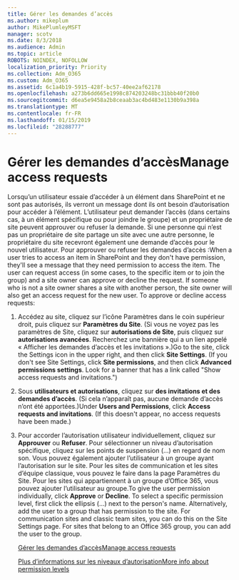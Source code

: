 ```yaml
---
title: Gérer les demandes d’accès
ms.author: mikeplum
author: MikePlumleyMSFT
manager: scotv
ms.date: 8/3/2018
ms.audience: Admin
ms.topic: article
ROBOTS: NOINDEX, NOFOLLOW
localization_priority: Priority
ms.collection: Adm_O365
ms.custom: Adm_O365
ms.assetid: 6c1a4b19-5915-428f-bc57-40ee2af62178
ms.openlocfilehash: a273b6dd665e1998c874203248bc31bbb40f20b0
ms.sourcegitcommit: d6ea5e9458a2b8ceaab3ac4bd483e1130b9a398a
ms.translationtype: MT
ms.contentlocale: fr-FR
ms.lasthandoff: 01/15/2019
ms.locfileid: "28288777"
---
```

# <a name="manage-access-requests"></a><span data-ttu-id="5f286-102">Gérer les demandes d’accès</span><span class="sxs-lookup"><span data-stu-id="5f286-102">Manage access requests</span></span>

<span data-ttu-id="5f286-p101">Lorsqu’un utilisateur essaie d’accéder à un élément dans SharePoint et ne sont pas autorisés, ils verront un message dont ils ont besoin d’autorisation pour accéder à l’élément. L’utilisateur peut demander l’accès (dans certains cas, à un élément spécifique ou pour joindre le groupe) et un propriétaire de site peuvent approuver ou refuser la demande. Si une personne qui n’est pas un propriétaire de site partage un site avec une autre personne, le propriétaire du site recevront également une demande d’accès pour le nouvel utilisateur. Pour approuver ou refuser les demandes d’accès :</span><span class="sxs-lookup"><span data-stu-id="5f286-p101">When a user tries to access an item in SharePoint and they don't have permission, they'll see a message that they need permission to access the item. The user can request access (in some cases, to the specific item or to join the group) and a site owner can approve or decline the request. If someone who is not a site owner shares a site with another person, the site owner will also get an access request for the new user. To approve or decline access requests:</span></span>
  
1. <span data-ttu-id="5f286-p102">Accédez au site, cliquez sur l’icône Paramètres dans le coin supérieur droit, puis cliquez sur **Paramètres du Site**. (Si vous ne voyez pas les paramètres de Site, cliquez sur **autorisations de Site**, puis cliquez sur **autorisations avancées**. Recherchez une bannière qui a un lien appelé « Afficher les demandes d’accès et les invitations ».)</span><span class="sxs-lookup"><span data-stu-id="5f286-p102">Go to the site, click the Settings icon in the upper right, and then click **Site Settings**. (If you don't see Site Settings, click **Site permissions**, and then click **Advanced permissions settings**. Look for a banner that has a link called "Show access requests and invitations.")</span></span>
    
2. <span data-ttu-id="5f286-p103">Sous **utilisateurs et autorisations**, cliquez sur **des invitations et des demandes d’accès**. (Si cela n’apparaît pas, aucune demande d’accès n’ont été apportées.)</span><span class="sxs-lookup"><span data-stu-id="5f286-p103">Under **Users and Permissions**, click **Access requests and invitations**. (If this doesn't appear, no access requests have been made.)</span></span>
    
3. <span data-ttu-id="5f286-p104">Pour accorder l’autorisation utilisateur individuellement, cliquez sur **Approuver** ou **Refuser**. Pour sélectionner un niveau d’autorisation spécifique, cliquez sur les points de suspension (...) en regard de nom son. Vous pouvez également ajouter l’utilisateur à un groupe ayant l’autorisation sur le site. Pour les sites de communication et les sites d’équipe classique, vous pouvez le faire dans la page Paramètres du Site. Pour les sites qui appartiennent à un groupe d’Office 365, vous pouvez ajouter l’utilisateur au groupe.</span><span class="sxs-lookup"><span data-stu-id="5f286-p104">To give the user permission individually, click **Approve** or **Decline**. To select a specific permission level, first click the ellipsis (...) next to the person's name. Alternatively, add the user to a group that has permission to the site. For communication sites and classic team sites, you can do this on the Site Settings page. For sites that belong to an Office 365 group, you can add the user to the group.</span></span>
    
    [<span data-ttu-id="5f286-117">Gérer les demandes d’accès</span><span class="sxs-lookup"><span data-stu-id="5f286-117">Manage access requests </span></span>](https://go.microsoft.com/fwlink/?linkid=2008747)
    
    [<span data-ttu-id="5f286-118">Plus d’informations sur les niveaux d’autorisation</span><span class="sxs-lookup"><span data-stu-id="5f286-118">More info about permission levels</span></span>](https://go.microsoft.com/fwlink/?linkid=867071)
    

